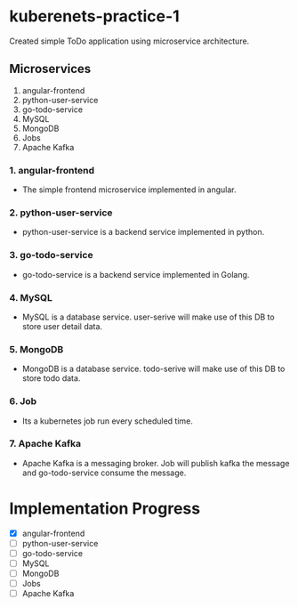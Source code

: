 # kuberenets-practice-1

Created simple ToDo application using microservice architecture.


## Microservices 

1.  angular-frontend
2.  python-user-service
3.  go-todo-service
4.  MySQL
5.  MongoDB
6.  Jobs
6.  Apache Kafka

### 1.  angular-frontend
- The simple frontend microservice implemented in angular.

### 2.  python-user-service

- python-user-service is a backend service implemented in python.

### 3.  go-todo-service

- go-todo-service is a backend service implemented in Golang.

### 4.  MySQL

- MySQL is a database service. user-serive will make use of this DB to store user detail data.

### 5.  MongoDB

- MongoDB is a database service. todo-serive will make use of this DB to store todo data.

### 6.  Job

- Its a kubernetes job run every scheduled time. 

### 7.  Apache Kafka

- Apache Kafka is a messaging broker. Job will publish kafka the message and go-todo-service consume the message.


# Implementation Progress
- [x] angular-frontend
- [ ] python-user-service
- [ ] go-todo-service
- [ ] MySQL
- [ ] MongoDB
- [ ] Jobs
- [ ] Apache Kafka
